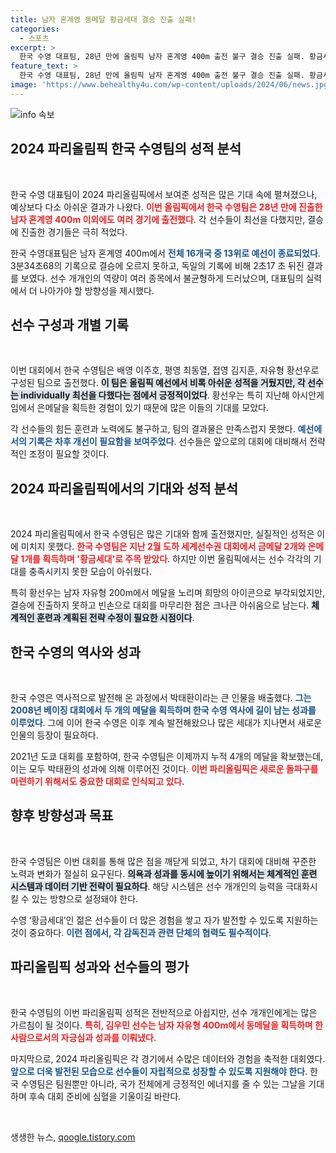 ```yaml
---
title: 남자 혼계영 동메달 황금세대 결승 진출 실패!
categories:
  - 스포츠
excerpt: >
  한국 수영 대표팀, 28년 만에 올림픽 남자 혼계영 400m 출전 불구 결승 진출 실패. 황금세대의 기대에 미치지 못한 성적 속, 김우민의 동메달 혼자 빛났다. 수영 종목 일정 모두 마감.
feature_text: >
  한국 수영 대표팀, 28년 만에 올림픽 남자 혼계영 400m 출전 불구 결승 진출 실패. 황금세대의 기대에 미치지 못한 성적 속, 김우민의 동메달 혼자 빛났다. 수영 종목 일정 모두 마감.
image: 'https://www.behealthy4u.com/wp-content/uploads/2024/06/news.jpg'
---
```


<p><img src="https://www.behealthy4u.com/wp-content/uploads/2024/06/news.jpg" alt="info 속보" /></p>

<h2 data-ke-size="size26">2024 파리올림픽 한국 수영팀의 성적 분석</h2>

<p data-ke-size="size16">&nbsp;</p>

<p>한국 수영 대표팀이 2024 파리올림픽에서 보여준 성적은 많은 기대 속에 펼쳐졌으나, 예상보다 다소 아쉬운 결과가 나왔다. <b><span style="color: #ee2323;">이번 올림픽에서 한국 수영팀은 28년 만에 진출한 남자 혼계영 400m 이외에도 여러 경기에 출전했다</span></b>. 각 선수들이 최선을 다했지만, 결승에 진출한 경기들은 극히 적었다.</p>

<p>한국 수영대표팀은 남자 혼계영 400m에서 <b><span style="color: #1a5490;">전체 16개국 중 13위로 예선이 종료되었다</span></b>. 3분34초68의 기록으로 결승에 오르지 못하고, 독일의 기록에 비해 2초17 초 뒤진 결과를 보였다. 선수 개개인의 역량이 여러 종목에서 불균형하게 드러났으며, 대표팀의 실력에서 더 나아가야 할 방향성을 제시했다.</p>

<h2 data-ke-size="size26">선수 구성과 개별 기록</h2>

<p data-ke-size="size16">&nbsp;</p>

<p>이번 대회에서 한국 수영팀은 배영 이주호, 평영 최동열, 접영 김지훈, 자유형 황선우로 구성된 팀으로 출전했다. <b><span style="background-color: #21538527;">이 팀은 올림픽 예선에서 비록 아쉬운 성적을 거뒀지만, 각 선수는 individually 최선을 다했다는 점에서 긍정적이었다</span></b>. 황선우는 특히 지난해 아시안게임에서 은메달을 획득한 경험이 있기 때문에 많은 이들의 기대를 모았다.</p>

<p>각 선수들의 힘든 훈련과 노력에도 불구하고, 팀의 결과물은 만족스럽지 못했다. <b><span style="color: #1a5490;">예선에서의 기록은 차후 개선이 필요함을 보여주었다</span></b>. 선수들은 앞으로의 대회에 대비해서 전략적인 조정이 필요할 것이다.</p>

<h2 data-ke-size="size26">2024 파리올림픽에서의 기대와 성적 분석</h2>

<p data-ke-size="size16">&nbsp;</p>

<p>2024 파리올림픽에서 한국 수영팀은 많은 기대와 함께 출전했지만, 실질적인 성적은 이에 미치지 못했다. <b><span style="color: #ee2323;">한국 수영팀은 지난 2월 도하 세계선수권 대회에서 금메달 2개와 은메달 1개를 획득하며 '황금세대'로 주목 받았다</span></b>. 하지만 이번 올림픽에서는 선수 각각의 기대를 충족시키지 못한 모습이 아쉬웠다.</p>

<p>특히 황선우는 남자 자유형 200m에서 메달을 노리며 희망의 아이콘으로 부각되었지만, 결승에 진출하지 못하고 빈손으로 대회를 마무리한 점은 크나큰 아쉬움으로 남는다. <b><span style="background-color: #21538527;">체계적인 훈련과 계획된 전략 수정이 필요한 시점이다</span></b>.</p>

<h2 data-ke-size="size26">한국 수영의 역사와 성과</h2>

<p data-ke-size="size16">&nbsp;</p>

<p>한국 수영은 역사적으로 발전해 온 과정에서 박태환이라는 큰 인물을 배출했다. <b><span style="color: #1a5490;">그는 2008년 베이징 대회에서 두 개의 메달을 획득하며 한국 수영 역사에 길이 남는 성과를 이루었다</span></b>. 그에 이어 한국 수영은 이후 계속 발전해왔으나 많은 세대가 지나면서 새로운 인물의 등장이 필요하다.</p>

<p>2021년 도쿄 대회를 포함하여, 한국 수영팀은 이제까지 누적 4개의 메달을 확보했는데, 이는 모두 박태환의 성과에 의해 이루어진 것이다. <b><span style="color: #ee2323;">이번 파리올림픽은 새로운 돌파구를 마련하기 위해서도 중요한 대회로 인식되고 있다</span></b>.</p>

<h2 data-ke-size="size26">향후 방향성과 목표</h2>

<p data-ke-size="size16">&nbsp;</p>

<p>한국 수영팀은 이번 대회를 통해 많은 점을 깨닫게 되었고, 차기 대회에 대비해 꾸준한 노력과 변화가 절실히 요구된다. <b><span style="background-color: #21538527;">의욕과 성과를 동시에 높이기 위해서는 체계적인 훈련 시스템과 데이터 기반 전략이 필요하다</span></b>. 해당 시스템은 선수 개개인의 능력을 극대화시킬 수 있는 방향으로 설정돼야 한다.</p>

<p>수영 ‘황금세대’인 젊은 선수들이 더 많은 경험을 쌓고 자가 발전할 수 있도록 지원하는 것이 중요하다. <b><span style="color: #1a5490;">이런 점에서, 각 감독진과 관련 단체의 협력도 필수적이다</span></b>.</p>

<h2 data-ke-size="size26">파리올림픽 성과와 선수들의 평가</h2>

<p data-ke-size="size16">&nbsp;</p>

<p>한국 수영팀의 이번 파리올림픽 성적은 전반적으로 아쉽지만, 선수 개개인에게는 많은 가르침이 될 것이다. <b><span style="color: #ee2323;">특히, 김우민 선수는 남자 자유형 400m에서 동메달을 획득하며 한 사람으로서의 자긍심과 성과를 이뤄냈다</span></b>. </p>

<p>마지막으로, 2024 파리올림픽은 각 경기에서 수많은 데이터와 경험을 축적한 대회였다. <b><span style="color: #1a5490;">앞으로 더욱 발전된 모습으로 선수들이 자립적으로 성장할 수 있도록 지원해야 한다</span></b>. 한국 수영팀은 팀원뿐만 아니라, 국가 전체에게 긍정적인 에너지를 줄 수 있는 그날을 기대하며 후속 대회 준비에 심혈을 기울이길 바란다. </p>

<p data-ke-size="size16">&nbsp;</p>
생생한 뉴스, <a href="https://qoogle.tistory.com" rel="dofollow">qoogle.tistory.com</a>


